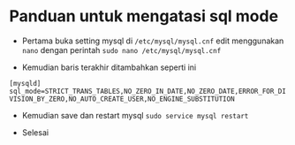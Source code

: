 # Panduan untuk mengatasi sql mode

- Pertama buka setting mysql di `/etc/mysql/mysql.cnf` edit menggunakan `nano` dengan perintah `sudo nano /etc/mysql/mysql.cnf`

- Kemudian baris terakhir ditambahkan seperti ini

`[mysqld]
sql_mode=STRICT_TRANS_TABLES,NO_ZERO_IN_DATE,NO_ZERO_DATE,ERROR_FOR_DIVISION_BY_ZERO,NO_AUTO_CREATE_USER,NO_ENGINE_SUBSTITUTION`

- Kemudian save dan restart mysql `sudo service mysql restart`

- Selesai
